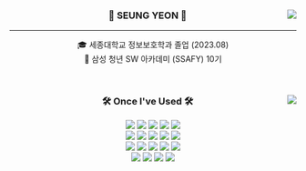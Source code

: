 <div align="center">
  
  <img align="right" src="http://mazassumnida.wtf/api/v2/generate_badge?boj=xofdus"/>
  
### 👋 SEUNG YEON 👋
--- 
  🎓 세종대학교 정보보호학과 졸업 (2023.08)  
  🔎 삼성 청년 SW 아카데미 (SSAFY) 10기   
 

  <br>
 
</div>


<div align="center">
  
  <img align="right" src="https://github-readme-stats.vercel.app/api/top-langs/?username=sye0ni&layout=compact&theme=dracula&langs_count=8"/>
  
  ### 🛠 Once I've Used 🛠
 
  <img src="https://img.shields.io/badge/-JAVA-007396?style=flat-square&logo=java&logoColor=white"> 
  <img src="https://img.shields.io/badge/-Spring Boot-6DB33F?style=flat-square&logo=SpringBoot&logoColor=white"/> 
  <img src="https://img.shields.io/badge/-Gradle-02303A?style=flat-square&logo=Gradle"/>
<img src="https://img.shields.io/badge/Python-3776AB?style=flat-square&logo=Python&logoColor=white"/> 
<img src="https://img.shields.io/badge/Vue-4FC08D?style=flat-square&logo=Vue.js&logoColor=white"/> 

<br>

<img src="https://img.shields.io/badge/MySQL-4479A1?style=flat-square&logo=MySQL&logoColor=white"/> 
<img src="https://img.shields.io/badge/MariaDB-003545?style=flat-square&logo=MariaDB&logoColor=white"/> 
<img src="https://img.shields.io/badge/Redis-DC382D?style=flat-square&logo=Redis&logoColor=white"/> 
<img src="https://img.shields.io/badge/MongoDB-47A248?style=flat-square&logo=MongoDB&logoColor=white"/> 
<img src="https://img.shields.io/badge/Firebase-FFCA28?style=flat-square&logo=Firebase&logoColor=white"/>

  <br>
  <img src="https://img.shields.io/badge/Amazon AWS-232F3E?style=flat-square&logo=Amazon AWS&logoColor=white"/> 
        <img src="https://img.shields.io/badge/Amazon S3-569A31?style=flat-square&logo=Amazon S3&logoColor=white"/> 
  <img src="https://img.shields.io/badge/Ubuntu-E95420?style=flat-square&logo=Ubuntu&logoColor=white"/> 
<img src="https://img.shields.io/badge/Docker-2496ED?style=flat-square&logo=Docker&logoColor=white"/> 
<img src="https://img.shields.io/badge/Jenkins-D24939?style=flat-square&logo=Jenkins&logoColor=white"/> 
  <br>
    <img src="https://img.shields.io/badge/Jira-0052CC?style=flat-square&logo=Jira&logoColor=white"/> 
    <img src="https://img.shields.io/badge/Git-F05032?style=flat-square&logo=Git&logoColor=white"/> 
    <img src="https://img.shields.io/badge/GitHub-181717?style=flat-square&logo=GitHub&logoColor=white"/> 
   <img src="https://img.shields.io/badge/GitLab-FC6D26?style=flat-square&logo=GitLab&logoColor=white"/> 
  <br>
 
</div>
